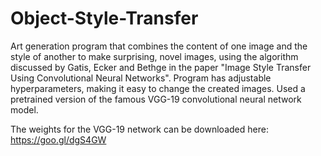 # Object-Style-Transfer
Art generation program that combines the content of one image and the style of another to make surprising, novel images, using the algorithm discussed by Gatis, Ecker and Bethge in the paper "Image Style Transfer Using Convolutional Neural Networks". Program has adjustable hyperparameters, making it easy to change the created images. Used a pretrained version of the famous VGG-19 convolutional neural network model.

The weights for the VGG-19 network can be downloaded here: https://goo.gl/dgS4GW
